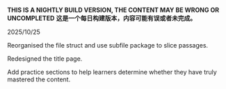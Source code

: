 **THIS IS A NIGHTLY BUILD VERSION, THE CONTENT MAY BE WRONG OR UNCOMPLETED**
**这是一个每日构建版本，内容可能有误或者未完成。**

2025/10/25

Reorganised the file struct and use subfile package to slice passages.

Redesigned the title page.

Add practice sections to help learners determine whether they have truly mastered the content.

